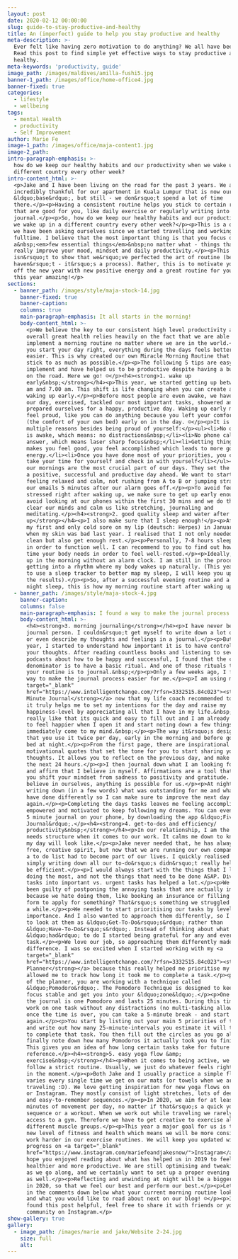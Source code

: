 ```yaml
---
layout: post
date: 2020-02-12 00:00:00
slug: guide-to-stay-productive-and-healthy
title: An (imperfect) guide to help you stay productive and healthy
meta-description: >-
  Ever felt like having zero motivation to do anything? We all have been there.
  Read this post to find simple yet effective ways to stay productive and
  healthy.
meta-keywords: 'productivity, guide'
image_path: /images/maldives/amilla-fushi5.jpg
banner-1_path: /images/office/home-office4.jpg
banner-fixed: true
categories:
  - lifestyle
  - wellbeing
tags:
  - mental Health
  - productivity
  - Self Improvement
author: Marie Fe
image-1_path: /images/office/maja-content1.jpg
image-2_path:
intro-paragraph-emphasis: >-
  how do we keep our healthy habits and our productivity when we wake up in a
  different country every other week?
intro-content_html: >-
  <p>Jake and I have been living on the road for the past 3 years. We are
  incredibly thankful for our apartment in Kuala Lumpur that is now our
  &ldquo;base&rdquo;, but still - we don&rsquo;t spend a lot of time
  there.</p><p>Having a consistent routine helps you stick to certain rituals
  that are good for you, like daily exercise or regularly writing into a
  journal.</p><p>So, how do we keep our healthy habits and our productivity when
  we wake up in a different country every other week?</p><p>This is a question
  we have been asking ourselves since we started travelling and working online
  fulltime. I believe that the most important thing is that you focus on
  a&nbsp;<em>few essential things</em>&nbsp;no matter what - things that can
  really improve your mood, mindset and daily productivity.</p><p>This post
  isn&rsquo;t to show that we&rsquo;ve perfected the art of routine (because we
  haven&rsquo;t - it&rsquo;s a process). Rather, this is to motivate you to kick
  off the new year with new positive energy and a great routine for you to make
  this year amazing!</p>
sections:
  - banner_path: /images/style/maja-stock-14.jpg
    banner-fixed: true
    banner-caption:
    columns: true
    main-paragraph-emphasis: It all starts in the morning!
    body-content_html: >-
      <p>We believe the key to our consistent high level productivity and our
      overall great health relies heavily on the fact that we are able to
      implement a morning routine no matter where we are in the world.</p><p>If
      you start your day right, everything during the days feels better and
      easier. This is why created our own Miracle Morning Routine that we try to
      stick to as much as possible.</p><p>The following 5 tips are easy to
      implement and have helped us to be productive despite having a busy life
      on the road. Here we go! ☺</p><h4><strong>1. wake up
      early&nbsp;</strong></h4><p>This year, we started getting up between 5.00
      am and 7.00 am. This shift is life changing when you can create a habit of
      waking up early.</p><p>Before most people are even awake, we have planned
      our day, exercised, tackled our most important tasks, showered and
      prepared ourselves for a happy, productive day. Waking up early makes you
      feel proud, like you can do anything because you left your comfort zone
      (the comfort of your own bed) early on in the day. ☺</p><p>It is great for
      multiple reasons besides being proud of yourself:</p><ul><li>No one else
      is awake, which means: no distractions&nbsp;</li><li>No phone calls to
      answer, which means laser sharp focus&nbsp;</li><li>Getting things done
      makes you feel good, you feel accomplished which leads to more good
      energy.</li><li>Once you have done most of your priorities, you can then
      take your time for yourself and check in with yourself</li></ul><p>To us,
      our mornings are the most crucial part of our days. They set the tone for
      a positive, successful and productive day ahead. We want to start our days
      feeling relaxed and calm, not rushing from A to B or jumping straight into
      our emails 5 minutes after our alarm goes off.</p><p>To avoid feeling
      stressed right after waking up, we make sure to get up early enough, we
      avoid looking at our phones within the first 30 mins and we do things that
      clear our minds and calm us like stretching, journaling and
      meditating.</p><h4><strong>2. good quality sleep and water after waking
      up</strong></h4><p>I also make sure that I sleep enough!</p><p>After I had
      my first and only cold sore on my lip (deutsch: Herpes) in January and
      when my skin was bad last year. I realised that I not only needed to eat
      clean but also get enough rest.</p><p>Personally, 7-8 hours sleep is ideal
      in order to function well. I can recommend to you to find out how much
      time your body needs in order to feel well-rested.</p><p>Ideally, you wake
      up in the morning without an alarm clock. I am still in the process of
      getting into a rhythm where my body wakes up naturally. (This year I plan
      to use a sleep tracker to better map my sleep, I will keep you updated on
      the results).</p><p>So, after a successful evening routine and a good
      night sleep, this is how my morning routine start after waking up.</p>
  - banner_path: /images/style/maja-stock-4.jpg
    banner-caption:
    columns: false
    main-paragraph-emphasis: I found a way to make the journal process easier for me
    body-content_html: >-
      <h4><strong>3. morning journaling</strong></h4><p>I have never been a big
      journal person. I couldn&rsquo;t get myself to write down a lot of things
      or even describe my thoughts and feelings in a journal.</p><p>But last
      year, I started to understand how important it is to have control over
      your thoughts. After reading countless books and listening to several
      podcasts about how to be happy and successful, I found that the common
      denominator is to have a basic ritual. And one of those rituals to add to
      your routine is to journal.&nbsp;</p><p>Only a few weeks ago, I found a
      way to make the journal process easier for me.</p><p>I am using my <a
      target="_blank"
      href="https://www.intelligentchange.com/?rfsn=3332515.84c023"><strong>Five
      Minute Journal</strong></a> now that my life coach recommended to me, and
      it truly helps me to set my intentions for the day and raise my
      happiness-level by appreciating all that I have in my life.&nbsp;</p><p>I
      really like that its quick and easy to fill out and I am already starting
      to feel happier when I open it and start noting down a few things that
      immediately come to my mind.&nbsp;</p><p>The way it&rsquo;s designed is
      that you use it twice per day, early in the morning and before going to
      bed at night.</p><p>From the first page, there are inspirational &amp;
      motivational quotes that set the tone for you to start sharing your
      thoughts. It allows you to reflect on the previous day, and make goals for
      the next 24 hours.</p><p>I then journal down what I am looking forward to
      and affirm that I believe in myself. Affirmations are a tool that can help
      you shift your mindset from sadness to positivity and gratitude. When we
      believe in ourselves, anything is possible for us.</p><p>At night, I like
      writing down (in a few words) what was outstanding for me and what I could
      have done differently so I can make sure to improve the next day and try
      again.</p><p>Completing the days tasks leaves me feeling accomplished,
      empowered and motivated to keep following my dreams. You can even use the
      5 minute journal on your phone, by downloading the app &ldquo;Five minute
      Journal&rdquo;.</p><h4><strong>4. get-to-dos and efficiency/
      productivity&nbsp;</strong></h4><p>In our relationship, I am the one who
      needs structure when it comes to our work. It calms me down to know what
      my day will look like.</p><p>Jake never needed that, he has always been a
      free, creative spirit, but now that we are running our own company, having
      a to do list had to become part of our lives. I quickly realised that
      simply writing down all our to-do&rsquo;s didn&rsquo;t really help us to
      be efficient.</p><p>I would always start with the things that I liked
      doing the most, and not the things that need to be done ASAP. Dividing our
      tasks into important vs. urgent tasks has helped a lot.</p><p>We have all
      been guilty of postponing the annoying tasks that are actually important,
      because we hate doing them, like booking an insurance or filling out a big
      form to apply for something? That&rsquo;s something we struggled with for
      a while.</p><p>We needed to start prioritising our tasks by level of
      importance. And I also wanted to approach them differently, so I started
      to look at them as &ldquo;Get-To-Do&rsquo;s&rdquo; rather than
      &ldquo;Have-To-Do&rsquo;s&rdquo;. Instead of thinking about what I
      &ldquo;had&rdquo; to do I started being grateful for any and every
      task.</p><p>We love our job, so approaching them differently made a huge
      difference. I was so excited when I started working with my <a
      target="_blank"
      href="https://www.intelligentchange.com/?rfsn=3332515.84c023"><strong>Productivity
      Planner</strong></a> because this really helped me prioritise my tasks and
      allowed me to track how long it took me to complete a task.</p><p>Inside
      of the planner, you are working with a technique called
      &ldquo;Pomodoro&rdquo;. The Pomodoro Technique is designed to keep your
      focus stable and get you into your &ldquo;zone&ldquo;.</p><p>One circle on
      the journal is one Pomodoro and lasts 25 minutes. During this time, you
      work on one task without any distractions (no multi-tasking allowed!) and
      once the time is over, you can take a 5-minute break - and start all over
      again.</p><p>You start by listing out your main 5 priorities of the day
      and write out how many 25-minute-intervals you estimate it will take you
      to complete that task. You then fill out the circles as you go along, and
      finally note down how many Pomodoros it actually took you to finish it.
      This gives you an idea of how long certain tasks take for future
      reference.</p><h4><strong>5. easy yoga flow &amp;
      exercise&nbsp;</strong></h4><p>When it comes to being active, we don't
      follow a strict routine. Usually, we just do whatever feels right for us
      in the moment.</p><p>Both Jake and I usually practice a simple flow that
      varies every single time we get on our mats (or towels when we are
      traveling :D). We love getting inspiration for new yoga flows on YouTube
      or Instagram. They mostly consist of light stretches, lots of deep breaths
      and easy-to-remember sequences.</p><p>In 2020, we aim for at least 20
      minutes of movement per day, no matter if that&rsquo;s a quick yoga
      sequence or a workout. When we work out while traveling we rarely have
      access to a gym. Therefore we have to get creative to exercise all the
      different muscle groups.</p><p>This year a major goal for us is to reach a
      new level of fitness and health which means we will be more consistent and
      work harder in our exercise routines. We will keep you updated with our
      progress on <a target="_blank"
      href="https://www.instagram.com/mariefeandjakesnow/">Instagram</a>.</p><p>We
      hope you enjoyed reading about what has helped us in 2019 to feel happier,
      healthier and more productive. We are still optimising and tweaking things
      as we go along, and we certainly want to set up a proper evening routine
      as well.</p><p>Reflecting and unwinding at night will be a bigger priority
      in 2020, so that we feel our best and perform our best.</p><p>Let us know
      in the comments down below what your current morning routine looks like,
      and what you would like to read about next on our blog! ☺</p><p>If you
      found this post helpful, feel free to share it with friends or your
      community on Instagram.</p>
show-gallery: true
gallery:
  - image_path: /images/marie and jake/Website 2-24.jpg
    size: full
    alt:
---
```

